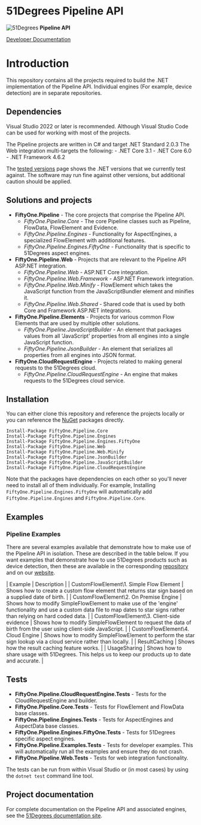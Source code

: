 # 51Degrees Pipeline API

![51Degrees](https://51degrees.com/img/logo.png?utm_source=github&utm_medium=repository&utm_content=readme_main&utm_campaign=dotnet-open-source "Data rewards the curious") **Pipeline API**

[Developer Documentation](https://51degrees.com/pipeline-dotnet/index.html?utm_source=github&utm_medium=repository&utm_content=documentation&utm_campaign=dotnet-open-source "developer documentation")

# Introduction
This repository contains all the projects required to build the .NET implementation of the Pipeline API.
Individual engines (For example, device detection) are in separate repositories.

## Dependencies

Visual Studio 2022 or later is recommended. Although Visual Studio Code can be used for working with most of the projects.
 
The Pipeline projects are written in C# and target .NET Standard 2.0.3
The Web integration multi-targets the following:
    - .NET Core 3.1
    - .NET Core 6.0
    - .NET Framework 4.6.2

The [tested versions](https://51degrees.com/documentation/_info__tested_versions.html) page shows the .NET versions that we currently test against. The software may run fine against other versions, but additional caution should be applied.

## Solutions and projects

- **FiftyOne.Pipeline** - The core projects that comprise the Pipeline API.
  - *FiftyOne.Pipeline.Core* - The core Pipeline classes such as Pipeline, FlowData, FlowElement and Evidence.
  - *FiftyOne.Pipeline.Engines* - Functionality for AspectEngines, a specialized FlowElement with additional features. 
  - *FiftyOne.Pipeline.Engines.FiftyOne* - Functionality that is specific to 51Degrees aspect engines.
- **FiftyOne.Pipeline.Web** - Projects that are relevant to the Pipeline API ASP.NET integration.
  - *FiftyOne.Pipeline.Web* - ASP.NET Core integration.
  - *FiftyOne.Pipeline.Web.Framework* - ASP.NET Framework integration.
  - *FiftyOne.Pipeline.Web.Minify* - FlowElement which takes the JavaScript function from the JavaScriptBundler element and minifies it.
  - *FiftyOne.Pipeline.Web.Shared* - Shared code that is used by both Core and Framework ASP.NET integrations.
- **FiftyOne.Pipeline.Elements** - Projects for various common Flow Elements that are used by multiple other solutions.
  - *FiftyOne.Pipeline.JavaScriptBuilder* - An element that packages values from all 'JavaScript' properties from all engines into a single JavaScript function.
  - *FiftyOne.Pipeline.JsonBuilder* - An element that serializes all properties from all engines into JSON format.
- **FiftyOne.CloudRequestEngine** - Projects related to making general requests to the 51Degrees cloud.
  - *FiftyOne.Pipeline.CloudRequestEngine* - An engine that makes requests to the 51Degrees cloud service.

## Installation

You can either clone this repository and reference the projects locally or you can reference the [NuGet][nuget] packages directly.

```
Install-Package FiftyOne.Pipeline.Core
Install-Package FiftyOne.Pipeline.Engines
Install-Package FiftyOne.Pipeline.Engines.FiftyOne
Install-Package FiftyOne.Pipeline.Web
Install-Package FiftyOne.Pipeline.Web.Minify
Install-Package FiftyOne.Pipeline.JsonBuilder
Install-Package FiftyOne.Pipeline.JavaScriptBuilder
Install-Package FiftyOne.Pipeline.CloudRequestEngine
```

Note that the packages have dependencies on each other so you'll never need to install all of them individually.
For example, Installing `FiftyOne.Pipeline.Engines.FiftyOne` will automatically add `FiftyOne.Pipeline.Engines` and `FiftyOne.Pipeline.Core`.

## Examples

### Pipeline Examples

There are several examples available that demonstrate how to make use of the Pipeline API in isolation. These are described in the table below.
If you want examples that demonstrate how to use 51Degrees products such as device detection, then these are available in the corresponding [repository](https://github.com/51Degrees/device-detection-dotnet) and on our [website](https://51degrees.com/documentation/_examples__device_detection__index.html).

| Example                                   | Description |
| CustomFlowElement\1. Simple Flow Element  | Shows how to create a custom flow element that returns star sign based on a supplied date of birth. |
| CustomFlowElement\2. On Premise Engine    | Shows how to modify SimpleFlowElement to make use of the 'engine' functionality and use a custom data file to map dates to star signs rather than relying on hard coded data. |
| CustomFlowElement\3. Client-side evidence | Shows how to modify SimpleFlowElement to request the data of birth from the user using client-side JavaScript. |
| CustomFlowElement\4. Cloud Engine         | Shows how to modify SimpleFlowElement to perform the star sign lookup via a cloud service rather than locally. |
| ResultCaching                             | Shows how the result caching feature works. |
| UsageSharing                              | Shows how to share usage with 51Degrees. This helps us to keep our products up to date and accurate. |

## Tests

- **FiftyOne.Pipeline.CloudRequestEngine.Tests** - Tests for the CloudRequestEngine and builder.
- **FiftyOne.Pipeline.Core.Tests** - Tests for FlowElement and FlowData base classes.
- **FiftyOne.Pipeline.Engines.Tests** - Tests for AspectEngines and AspectData base classes.
- **FiftyOne.Pipeline.Engines.FiftyOne.Tests** - Tests for 51Degrees specific aspect engines.
- **FiftyOne.Pipeline.Examples.Tests** - Tests for developer examples. This will automatically run all the examples and ensure they do not crash.
- **FiftyOne.Pipeline.Web.Tests** - Tests for web integration functionality.

The tests can be run from within Visual Studio or (in most cases) by using the `dotnet test` command line tool. 

## Project documentation

For complete documentation on the Pipeline API and associated engines, see the [51Degrees documentation site][Documentation].

[Documentation]: https://51degrees.com/documentation/index.html
[nuget]: https://www.nuget.org/profiles/51Degrees
